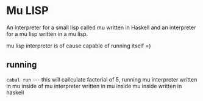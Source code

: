 # Mu LISP


An interpreter for a small lisp called mu written in Haskell and
an interpreter for a mu lisp written in a mu lisp.

mu lisp interpreter is of cause capable of running itself =)

## running

`cabal run` --- this will callculate factorial of 5, running mu interpreter written
in mu inside of mu interpreter written in mu inside mu inside written in haskell

